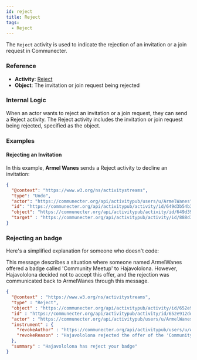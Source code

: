 ```yaml
---
id: reject
title: Reject
tags:
  - Reject
---
```


The `Reject` activity is used to indicate the rejection of an invitation or a join request in Communecter.

### Reference

- **Activity**: [Reject](https://www.w3.org/TR/activitypub/#reject-activity-inbox)
- **Object**: The invitation or join request being rejected

### Internal Logic

When an actor wants to reject an invitation or a join request, they can send a Reject activity. The Reject activity includes the invitation or join request being rejected, specified as the object.

### Examples

#### Rejecting an Invitation

In this example, **Armel Wanes** sends a Reject activity to decline an invitation:

```json
{
  "@context": "https://www.w3.org/ns/activitystreams",
  "type": "Undo",
  "actor": "https://communecter.org/api/activitypub/users/u/ArmelWanes",
  "id": "https://communecter.org/api/activitypub/activity/id/649d3b54b3a53",
  "object": "https://communecter.org/api/activitypub/activity/id/649d39d47e6c3",
  "target" : "https://communecter.org/api/activitypub/activity/id/888d3b54b3a53",
}

```
### Rejecting an badge


Here's a simplified explanation for someone who doesn't code:

This message describes a situation where someone named ArmelWanes offered a badge called 'Community Meetup' to Hajavololona. However, Hajavololona decided not to accept this offer, and the rejection was communicated back to ArmelWanes through this message.


```json
{
  "@context" : "https://www.w3.org/ns/activitystreams",
  "type" : "Reject",
  "object" : "https://communecter.org/api/activitypub/activity/id/652e90cf0b894",
  "id" : "https://communecter.org/api/activitypub/activity/id/652e912ddeba6",
  "actor" : "https://communecter.org/api/activitypub/users/u/ArmelWanes",
  "instrument" : {
    "revokeAuthor" : "https://communecter.org/api/activitypub/users/u/ArmelWanes",
    "revokeReason" : "Hajavololona rejected the offer of the 'Community Meetup' badge from ArmelWanes."
  },
  "summary" : "Hajavololona has reject your badge"
}
```

